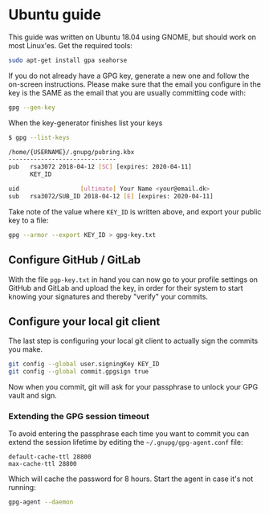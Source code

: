 # Ubuntu guide

This guide was written on Ubuntu 18.04 using GNOME, but should work on most Linux'es. 
Get the required tools:

```bash
sudo apt-get install gpa seahorse
```

If you do not already have a GPG key, generate a new one and follow the on-screen instructions.
Please make sure that the email you configure in the key is the SAME as the email that you are usually committing code with:

```bash
gpg --gen-key
```

When the key-generator finishes list your keys

```bash
$ gpg --list-keys

/home/{USERNAME}/.gnupg/pubring.kbx
------------------------------
pub   rsa3072 2018-04-12 [SC] [expires: 2020-04-11]
      KEY_ID

uid                 [ultimate] Your Name <your@email.dk>
sub   rsa3072/SUB_ID 2018-04-12 [E] [expires: 2020-04-11]
```

Take note of the value where `KEY_ID` is written above, and export your public key to a file:

```bash
gpg --armor --export KEY_ID > gpg-key.txt
```


## Configure GitHub / GitLab

With the file `pgp-key.txt` in hand you can now go to your profile settings on GitHub and GitLab and upload the key, in order for their system to start knowing your signatures and thereby "verify" your commits.


## Configure your local git client

The last step is configuring your local git client to actually sign the commits you make.

```bash
git config --global user.signingKey KEY_ID
git config --global commit.gpgsign true
```

Now when you commit, git will ask for your passphrase to unlock your GPG vault and sign.

### Extending the GPG session timeout

To avoid entering the passphrase each time you want to commit you can extend the session lifetime by editing the `~/.gnupg/gpg-agent.conf` file:

```config
default-cache-ttl 28800
max-cache-ttl 28800
```

Which will cache the password for 8 hours.
Start the agent in case it's not running:

```bash
gpg-agent --daemon
```